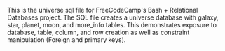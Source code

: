 This is the universe sql file for FreeCodeCamp's Bash + Relational Databases project.
The SQL file creates a universe database with galaxy, star, planet, moon, and more_info tables.
This demonstrates exposure to database, table, column, and row creation as well as constraint manipulation (Foreign and primary keys).
